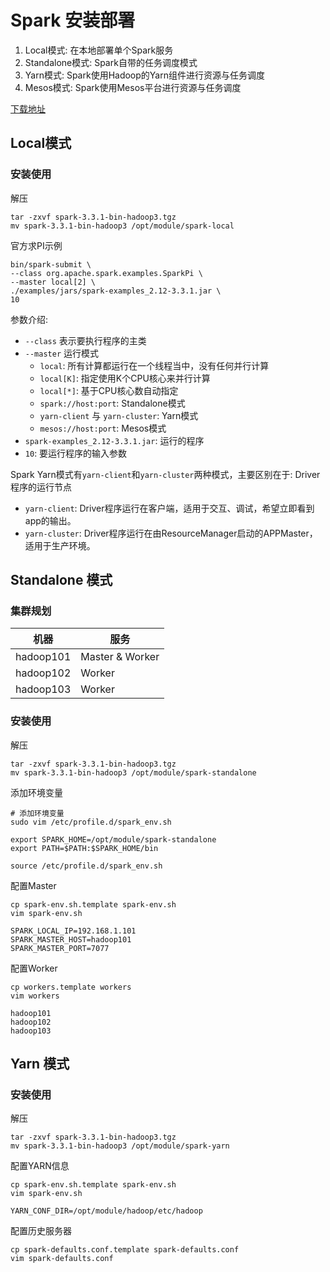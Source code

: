 # Spark 安装部署

1. Local模式: 在本地部署单个Spark服务
2. Standalone模式: Spark自带的任务调度模式
3. Yarn模式: Spark使用Hadoop的Yarn组件进行资源与任务调度
4. Mesos模式: Spark使用Mesos平台进行资源与任务调度

[下载地址](https://spark.apache.org/downloads.html)

## Local模式

### 安装使用

解压

```shell
tar -zxvf spark-3.3.1-bin-hadoop3.tgz
mv spark-3.3.1-bin-hadoop3 /opt/module/spark-local
```

官方求PI示例

```shell
bin/spark-submit \
--class org.apache.spark.examples.SparkPi \
--master local[2] \
./examples/jars/spark-examples_2.12-3.3.1.jar \
10
```

参数介绍:

- `--class` 表示要执行程序的主类
- `--master` 运行模式
    - `local`: 所有计算都运行在一个线程当中，没有任何并行计算
    - `local[K]`: 指定使用K个CPU核心来并行计算
    - `local[*]`: 基于CPU核心数自动指定
    - `spark://host:port`: Standalone模式
    - `yarn-client` 与 `yarn-cluster`: Yarn模式
    - `mesos://host:port`: Mesos模式
- `spark-examples_2.12-3.3.1.jar`: 运行的程序
- `10`: 要运行程序的输入参数

Spark Yarn模式有`yarn-client`和`yarn-cluster`两种模式，主要区别在于: Driver程序的运行节点

- `yarn-client`: Driver程序运行在客户端，适用于交互、调试，希望立即看到app的输出。
- `yarn-cluster`: Driver程序运行在由ResourceManager启动的APPMaster，适用于生产环境。

## Standalone 模式

### 集群规划

| 机器        | 服务              |
|-----------|-----------------|
| hadoop101 | Master & Worker |
| hadoop102 | Worker          |
| hadoop103 | Worker          |

### 安装使用
解压  
```shell
tar -zxvf spark-3.3.1-bin-hadoop3.tgz
mv spark-3.3.1-bin-hadoop3 /opt/module/spark-standalone
```
添加环境变量  
```shell
# 添加环境变量
sudo vim /etc/profile.d/spark_env.sh

export SPARK_HOME=/opt/module/spark-standalone
export PATH=$PATH:$SPARK_HOME/bin

source /etc/profile.d/spark_env.sh
```
配置Master
```shell
cp spark-env.sh.template spark-env.sh
vim spark-env.sh

SPARK_LOCAL_IP=192.168.1.101
SPARK_MASTER_HOST=hadoop101
SPARK_MASTER_PORT=7077
```
配置Worker
```shell
cp workers.template workers
vim workers

hadoop101
hadoop102
hadoop103
```
## Yarn 模式

### 安装使用
解压  
```shell
tar -zxvf spark-3.3.1-bin-hadoop3.tgz
mv spark-3.3.1-bin-hadoop3 /opt/module/spark-yarn
```
配置YARN信息
```shell
cp spark-env.sh.template spark-env.sh
vim spark-env.sh

YARN_CONF_DIR=/opt/module/hadoop/etc/hadoop
```
配置历史服务器  
```shell
cp spark-defaults.conf.template spark-defaults.conf
vim spark-defaults.conf
```